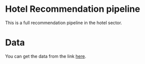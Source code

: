 # Hotel Recommendation pipeline
This is a full recommendation pipeline in the hotel sector. 

# Data
You can get the data from the link [here]('https://www.cs.cmu.edu/~jiweil/html/hotel-review.html').
